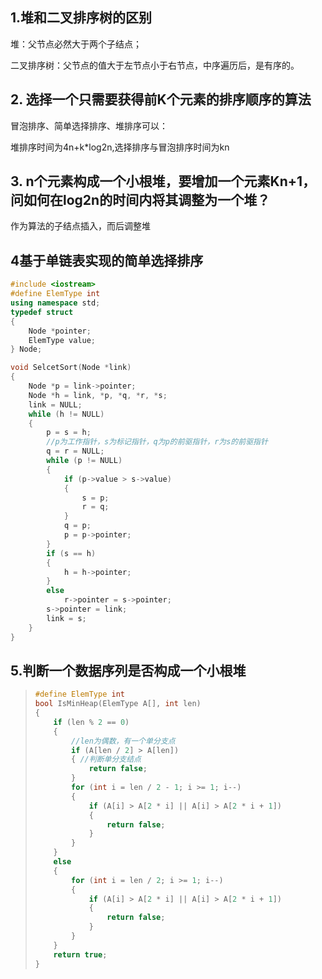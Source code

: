 ## 1.堆和二叉排序树的区别

堆：父节点必然大于两个子结点；

二叉排序树：父节点的值大于左节点小于右节点，中序遍历后，是有序的。

## 2. 选择一个只需要获得前K个元素的排序顺序的算法

冒泡排序、简单选择排序、堆排序可以：

堆排序时间为4n+k*log2n,选择排序与冒泡排序时间为kn

## 3. n个元素构成一个小根堆，要增加一个元素Kn+1，问如何在log2n的时间内将其调整为一个堆？

作为算法的子结点插入，而后调整堆

## 4基于单链表实现的简单选择排序

```c++
#include <iostream>
#define ElemType int
using namespace std;
typedef struct
{
    Node *pointer;
    ElemType value;
} Node;

void SelcetSort(Node *link)
{
    Node *p = link->pointer;
    Node *h = link, *p, *q, *r, *s;
    link = NULL;
    while (h != NULL)
    {
        p = s = h;
        //p为工作指针，s为标记指针，q为p的前驱指针，r为s的前驱指针
        q = r = NULL;
        while (p != NULL)
        {
            if (p->value > s->value)
            {
                s = p;
                r = q;
            }
            q = p;
            p = p->pointer;
        }
        if (s == h)
        {
            h = h->pointer;
        }
        else
            r->pointer = s->pointer;
        s->pointer = link;
        link = s;
    }
}
```

## 5.判断一个数据序列是否构成一个小根堆

> ```c++
> #define ElemType int
> bool IsMinHeap(ElemType A[], int len)
> {
>     if (len % 2 == 0)
>     {
>         //len为偶数，有一个单分支点
>         if (A[len / 2] > A[len])
>         { //判断单分支结点
>             return false;
>         }
>         for (int i = len / 2 - 1; i >= 1; i--)
>         {
>             if (A[i] > A[2 * i] || A[i] > A[2 * i + 1])
>             {
>                 return false;
>             }
>         }
>     }
>     else
>     {
>         for (int i = len / 2; i >= 1; i--)
>         {
>             if (A[i] > A[2 * i] || A[i] > A[2 * i + 1])
>             {
>                 return false;
>             }
>         }
>     }
>     return true;
> }
> ```